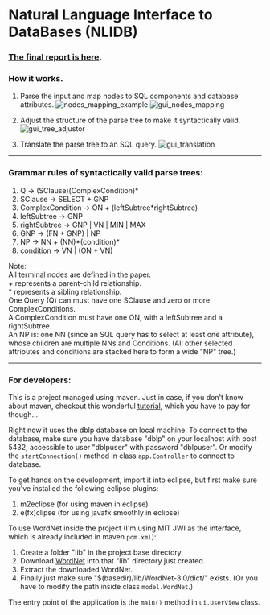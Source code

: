 

# Natural Language Interface to DataBases (NLIDB)

### [The final report is here](https://github.com/wellxchen/Natural-Language-Interface-to-SQL-database/blob/master/report/final/final.pdf).

### How it works.
1. Parse the input and map nodes to SQL components and database attributes.
![nodes_mapping_example](https://github.com/wellxchen/Natural-Language-Interface-to-SQL-database/blob/master/report/final/figures/gui_nodes_mapping.png)
![gui_nodes_mapping](https://github.com/wellxchen/Natural-Language-Interface-to-SQL-database/blob/master/report/final/figures/gui_nodes_mapping.png)

2. Adjust the structure of the parse tree to make it syntactically valid.
![gui_tree_adjustor](https://github.com/wellxchen/Natural-Language-Interface-to-SQL-database/blob/master/report/final/figures/gui_tree_adjustor1.png)

3. Translate the parse tree to an SQL query.
![gui_translation](https://github.com/wellxchen/Natural-Language-Interface-to-SQL-database/blob/master/report/final/figures/gui_translation.png)

*****

### Grammar rules of syntactically valid parse trees:

1. Q -> (SClause)(ComplexCondition)\*
2. SClause -> SELECT + GNP
3. ComplexCondition -> ON + (leftSubtree\*rightSubtree)
4. leftSubtree -> GNP
5. rightSubtree -> GNP | VN | MIN | MAX
6. GNP -> (FN + GNP) | NP
7. NP -> NN + (NN)\*(condition)\*
8. condition -> VN | (ON + VN)

Note:  
All terminal nodes are defined in the paper.  
\+ represents a parent-child relationship.  
\* represents a sibling relationship.  
One Query (Q) can must have one SClause and zero or more ComplexConditions.  
A ComplexCondition must have one ON, with a leftSubtree and a rightSubtree.  
An NP is: one NN (since an SQL query has to select at least one attribute), whose children
are multiple NNs and Conditions. (All other selected attributes and conditions are stacked
here to form a wide "NP" tree.)

*****

### For developers:

This is a project managed using maven. Just in case, if you don't know about maven, checkout this wonderful [tutorial](https://www.udemy.com/apachemaven/), which you have to pay for though...

Right now it uses the dblp database on local machine. To connect to the database, make sure you have database "dblp" on your localhost with post 5432, accessible to user "dblpuser" with password "dblpuser". Or modify the `startConnection()` method in class `app.Controller` to connect to database.

To get hands on the development, import it into eclipse, but first make sure you've installed the following eclipse plugins:

1. m2eclipse (for using maven in eclipse)
2. e(fx)clipse (for using javafx smoothly in eclipse)

To use WordNet inside the project (I'm using MIT JWI as the interface, which is already included in maven `pom.xml`):

1. Create a folder "lib" in the project base directory.
2. Download [WordNet](https://wordnet.princeton.edu/wordnet/download/) into that "lib" directory just created.
3. Extract the downloaded WordNet. 
4. Finally just make sure "$(basedir)/lib/WordNet-3.0/dict/" exists. (Or you have to modify the path inside class `model.WordNet`.)

The entry point of the application is the `main()` method in `ui.UserView` class. 
